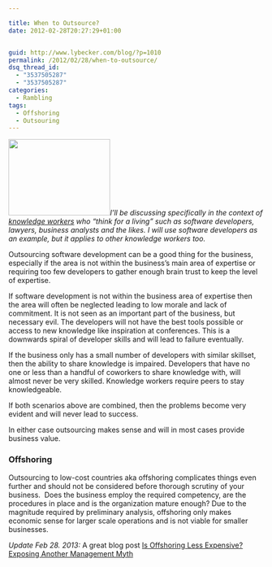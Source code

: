 ```yaml
---

title: When to Outsource?
date: 2012-02-28T20:27:29+01:00


guid: http://www.lybecker.com/blog/?p=1010
permalink: /2012/02/28/when-to-outsource/
dsq_thread_id:
  - "3537505287"
  - "3537505287"
categories:
  - Rambling
tags:
  - Offshoring
  - Outsouring
---
```

<img loading="lazy" class="alignright size-full wp-image-1018" title="Where are the jobs?" alt="" src="http://www.lybecker.com/blog/wp-content/uploads/offshoring.jpg" width="200" height="150" />_I’ll be discussing specifically in the context of [knowledge workers](http://en.wikipedia.org/wiki/Knowledge_worker "Knowledge worker on Wikipedia") who “think for a living” such as software developers, lawyers, business analysts and the likes. I will use software developers as an example, but it applies to other knowledge workers too._

Outsourcing software development can be a good thing for the business, especially if the area is not within the business’s main area of expertise or requiring too few developers to gather enough brain trust to keep the level of expertise.

If software development is not within the business area of expertise then the area will often be neglected leading to low morale and lack of commitment. It is not seen as an important part of the business, but necessary evil. The developers will not have the best tools possible or access to new knowledge like inspiration at conferences. This is a downwards spiral of developer skills and will lead to failure eventually.

If the business only has a small number of developers with similar skillset, then the ability to share knowledge is impaired. Developers that have no one or less than a handful of coworkers to share knowledge with, will almost never be very skilled. Knowledge workers require peers to stay knowledgeable.

If both scenarios above are combined, then the problems become very evident and will never lead to success.

In either case outsourcing makes sense and will in most cases provide business value.

### Offshoring

Outsourcing to low-cost countries aka offshoring complicates things even further and should not be considered before thorough scrutiny of your business.  Does the business employ the required competency, are the procedures in place and is the organization mature enough?
Due to the magnitude required by preliminary analysis, offshoring only makes economic sense for larger scale operations and is not viable for smaller businesses.

_Update Feb 28. 2013:_ A great blog post [Is Offshoring Less Expensive? Exposing Another Management Myth](http://www.jrothman.com/blog/mpd/2013/09/is-offshoring-less-expensing-exposing-another-management-myth.html "Is Offshoring Less Expensive? Exposing Another Management Myth")

&nbsp;
